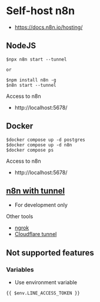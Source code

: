 # Self-host n8n
* https://docs.n8n.io/hosting/

## NodeJS
```
$npx n8n start --tunnel

or 

$npm install n8n -g
$n8n start --tunnel
```
Access to n8n
* http://localhost:5678/


## Docker
```
$docker compose up -d postgres
$docker compose up -d n8n
$docker compose ps
```

Access to n8n
* http://localhost:5678/

## [n8n with tunnel](https://docs.n8n.io/hosting/installation/docker/#n8n-with-tunnel)
* For development only

Other tools
* [ngrok](https://ngrok.com/)
* [Cloudflare tunnel](https://developers.cloudflare.com/cloudflare-one/connections/connect-networks/)


## Not supported features

### Variables
* Use environment variable
```
{{ $env.LINE_ACCESS_TOKEN }}
```